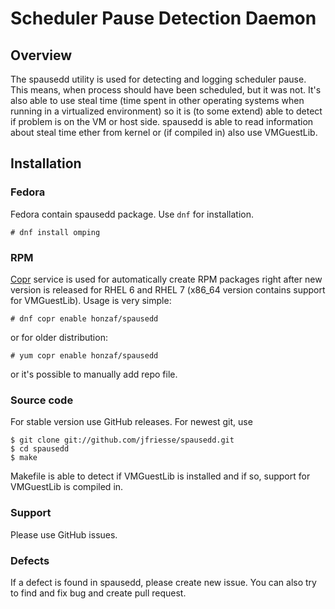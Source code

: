 # Scheduler Pause Detection Daemon

## Overview
The spausedd utility is used for detecting and logging scheduler pause.
This means, when process should have been scheduled, but it was not. It's
also able to use steal time (time spent in other operating systems when
running in a virtualized environment) so it is (to some extend) able to
detect if problem is on the VM or host side.  spausedd is able to read
information about steal time ether from kernel or (if compiled in) also
use VMGuestLib.

## Installation
### Fedora
Fedora contain spausedd package. Use `dnf` for installation.
```
# dnf install omping
```

### RPM
[Copr](https://copr.fedorainfracloud.org/coprs/honzaf/spausedd/) service is
used for automatically create RPM packages right after new version is released
for RHEL 6 and RHEL 7 (x86_64 version contains support for VMGuestLib).
Usage is very simple:
```
# dnf copr enable honzaf/spausedd
```
or for older distribution:
```
# yum copr enable honzaf/spausedd
```
or it's possible to manually add repo file.

### Source code
For stable version use GitHub releases. For newest git, use
```
$ git clone git://github.com/jfriesse/spausedd.git
$ cd spausedd
$ make
```
Makefile is able to detect if VMGuestLib is installed and if so, support
for VMGuestLib is compiled in.

### Support
Please use GitHub issues.

### Defects
If a defect is found in spausedd, please create new issue. You can also
try to find and fix bug and create pull request.
